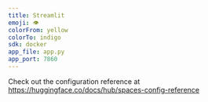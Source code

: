 ```yaml
---
title: Streamlit
emoji: 👁
colorFrom: yellow
colorTo: indigo
sdk: docker
app_file: app.py
app_port: 7860
---
```


Check out the configuration reference at https://huggingface.co/docs/hub/spaces-config-reference
